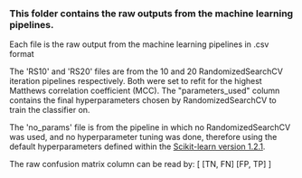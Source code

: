 ### This folder contains the raw outputs from the machine learning pipelines.
Each file is the raw output from the machine learning pipelines in .csv format

The 'RS10' and 'RS20' files are from the 10 and 20 RandomizedSearchCV iteration pipelines respectively. Both were set to refit for the highest Matthews correlation coefficient (MCC). The "parameters_used" column contains the final hyperparameters chosen by RandomizedSearchCV to train the classifier on.

The 'no_params' file is from the pipeline in which no RandomizedSearchCV was used, and no hyperparameter tuning was done, therefore using the default hyperparameters defined within the [Scikit-learn version 1.2.1](https://scikit-learn.org/stable/whats_new/v1.2.html#version-1-2-1). 

The raw confusion matrix column can be read by: [ [TN, FN] [FP, TP] ]

